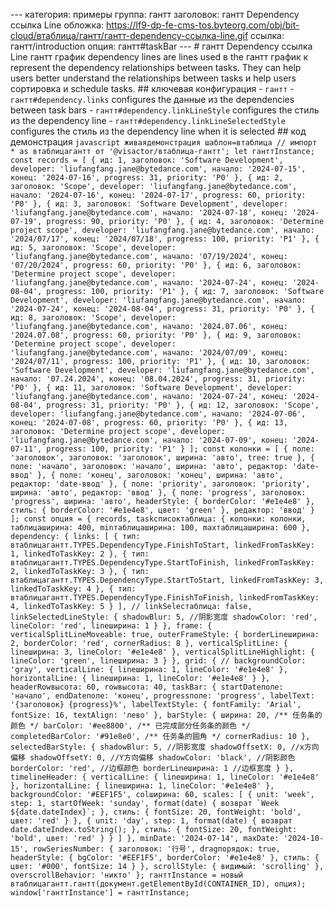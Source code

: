 --- категория: примеры группа: гантт заголовок: гантт Dependency ссылка Line обложка: https://lf9-dp-fe-cms-tos.byteorg.com/obj/bit-cloud/втаблица/гантт/гантт-dependency-ссылка-line.gif ссылка: гантт/introduction опция: гантт#taskBar --- # гантт Dependency ссылка Line гантт график dependency lines are lines used в the гантт график к represent the dependency relationships between tasks. They can help users better understand the relationships between tasks и help users сортировка и schedule tasks. ## ключевая конфигурация - `гантт` - `гантт#dependency.links` configures the данные из the dependencies between task bars - `гантт#dependency.linkLineStyle` configures the стиль из the dependency line - `гантт#dependency.linkLineSelectedStyle` configures the стиль из the dependency line when it is selected ## код демонстрация ```javascript живаядемонстрация шаблон=втаблица // импорт * as втаблицагантт от '@visactor/втаблица-гантт'; let ганттInstance; const records = [ { ид: 1, заголовок: 'Software Development', developer: 'liufangfang.jane@bytedance.com', начало: '2024-07-15', конец: '2024-07-16', progress: 31, priority: 'P0' }, { ид: 2, заголовок: 'Scope', developer: 'liufangfang.jane@bytedance.com', начало: '2024-07-16', конец: '2024-07-17', progress: 60, priority: 'P0' }, { ид: 3, заголовок: 'Software Development', developer: 'liufangfang.jane@bytedance.com', начало: '2024-07-18', конец: '2024-07-19', progress: 90, priority: 'P0' }, { ид: 4, заголовок: 'Determine project scope', developer: 'liufangfang.jane@bytedance.com', начало: '2024/07/17', конец: '2024/07/18', progress: 100, priority: 'P1' }, { ид: 5, заголовок: 'Scope', developer: 'liufangfang.jane@bytedance.com', начало: '07/19/2024', конец: '07/20/2024', progress: 60, priority: 'P0' }, { ид: 6, заголовок: 'Determine project scope', developer: 'liufangfang.jane@bytedance.com', начало: '2024-07-24', конец: '2024-08-04', progress: 100, priority: 'P1' }, { ид: 7, заголовок: 'Software Development', developer: 'liufangfang.jane@bytedance.com', начало: '2024-07-24', конец: '2024-08-04', progress: 31, priority: 'P0' }, { ид: 8, заголовок: 'Scope', developer: 'liufangfang.jane@bytedance.com', начало: '2024.07.06', конец: '2024.07.08', progress: 60, priority: 'P0' }, { ид: 9, заголовок: 'Determine project scope', developer: 'liufangfang.jane@bytedance.com', начало: '2024/07/09', конец: '2024/07/11', progress: 100, priority: 'P1' }, { ид: 10, заголовок: 'Software Development', developer: 'liufangfang.jane@bytedance.com', начало: '07.24.2024', конец: '08.04.2024', progress: 31, priority: 'P0' }, { ид: 11, заголовок: 'Software Development', developer: 'liufangfang.jane@bytedance.com', начало: '2024-07-24', конец: '2024-08-04', progress: 31, priority: 'P0' }, { ид: 12, заголовок: 'Scope', developer: 'liufangfang.jane@bytedance.com', начало: '2024-07-06', конец: '2024-07-08', progress: 60, priority: 'P0' }, { ид: 13, заголовок: 'Determine project scope', developer: 'liufangfang.jane@bytedance.com', начало: '2024-07-09', конец: '2024-07-11', progress: 100, priority: 'P1' } ]; const колонки = [ { поле: 'заголовок', заголовок: 'заголовок', ширина: 'авто', tree: true }, { поле: 'начало', заголовок: 'начало', ширина: 'авто', редактор: 'date-ввод' }, { поле: 'конец', заголовок: 'конец', ширина: 'авто', редактор: 'date-ввод' }, { поле: 'priority', заголовок: 'priority', ширина: 'авто', редактор: 'ввод' }, { поле: 'progress', заголовок: 'progress', ширина: 'авто', headerStyle: { borderColor: '#e1e4e8' }, стиль: { borderColor: '#e1e4e8', цвет: 'green' }, редактор: 'ввод' } ]; const опция = { records, taskсписоктаблица: { колонки: колонки, таблицаширина: 400, minтаблицаширина: 100, maxтаблицаширина: 600 }, dependency: { links: [ { тип: втаблицагантт.TYPES.DependencyType.FinishToStart, linkedFromTaskKey: 1, linkedToTaskKey: 2 }, { тип: втаблицагантт.TYPES.DependencyType.StartToFinish, linkedFromTaskKey: 2, linkedToTaskKey: 3 }, { тип: втаблицагантт.TYPES.DependencyType.StartToStart, linkedFromTaskKey: 3, linkedToTaskKey: 4 }, { тип: втаблицагантт.TYPES.DependencyType.FinishToFinish, linkedFromTaskKey: 4, linkedToTaskKey: 5 } ], // linkSelecтаблица: false, linkSelectedLineStyle: { shadowBlur: 5, //阴影宽度 shadowColor: 'red', lineColor: 'red', lineширина: 1 } }, frame: { verticalSplitLineMoveable: true, outerFrameStyle: { borderLineширина: 2, borderColor: 'red', cornerRadius: 8 }, verticalSplitLine: { lineширина: 3, lineColor: '#e1e4e8' }, verticalSplitLineHighlight: { lineColor: 'green', lineширина: 3 } }, grid: { // backgroundColor: 'gray', verticalLine: { lineширина: 1, lineColor: '#e1e4e8' }, horizontalLine: { lineширина: 1, lineColor: '#e1e4e8' } }, headerRowвысота: 60, rowвысота: 40, taskBar: { startDateполе: 'начало', endDateполе: 'конец', progressполе: 'progress', labelText: '{заголовок} {progress}%', labelTextStyle: { fontFamily: 'Arial', fontSize: 16, textAlign: 'лево' }, barStyle: { ширина: 20, /** 任务条的颜色 */ barColor: '#ee8800', /** 已完成部分任务条的颜色 */ completedBarColor: '#91e8e0', /** 任务条的圆角 */ cornerRadius: 10 }, selectedBarStyle: { shadowBlur: 5, //阴影宽度 shadowOffsetX: 0, //x方向偏移 shadowOffsetY: 0, //Y方向偏移 shadowColor: 'black', //阴影颜色 borderColor: 'red', //边框颜色 borderLineширина: 1 //边框宽度 } }, timelineHeader: { verticalLine: { lineширина: 1, lineColor: '#e1e4e8' }, horizontalLine: { lineширина: 1, lineColor: '#e1e4e8' }, backgroundColor: '#EEF1F5', colширина: 60, scales: [ { unit: 'week', step: 1, startOfWeek: 'sunday', format(date) { возврат `Week ${date.dateIndex}`; }, стиль: { fontSize: 20, fontWeight: 'bold', цвет: 'red' } }, { unit: 'day', step: 1, format(date) { возврат date.dateIndex.toString(); }, стиль: { fontSize: 20, fontWeight: 'bold', цвет: 'red' } } ] }, minDate: '2024-07-14', maxDate: '2024-10-15', rowSeriesNumber: { заголовок: '行号', dragпорядок: true, headerStyle: { bgColor: '#EEF1F5', borderColor: '#e1e4e8' }, стиль: { цвет: '#000', fontSize: 14 } }, scrollStyle: { видимый: 'scrolling' }, overscrollBehavior: 'никто' }; ганттInstance = новый втаблицагантт.гантт(документ.getElementById(CONTAINER_ID), опция); window['ганттInstance'] = ганттInstance; ``` 
